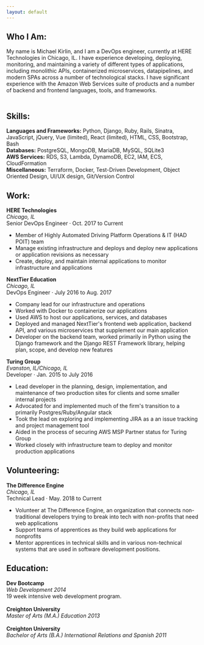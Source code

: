 ```yaml
---
layout: default
---
```


Who I Am:
---------
My name is Michael Kirlin, and I am a DevOps engineer, currently at HERE Technologies in Chicago, IL. I have experience developing, deploying, monitoring, and maintaining a variety of different types of applications, including monolithic APIs, containerized microservices, datapipelines, and modern SPAs across a number of technological stacks. I have significant experience with the Amazon Web Services suite of products and a number of backend and frontend languages, tools, and frameworks.
<br>
<br>

Skills:
---------
**Languages and Frameworks:** Python, Django, Ruby, Rails, Sinatra, JavaScript, jQuery, Vue (limited), React (limited), HTML, CSS, Bootstrap, Bash
<br>
**Databases:** PostgreSQL, MongoDB, MariaDB, MySQL, SQLite3
<br>
**AWS Services:** RDS, S3, Lambda, DynamoDB, EC2, IAM, ECS, CloudFormation
<br>
**Miscellaneous:** Terraform, Docker, Test-Driven Development, Object Oriented Design, UI/UX design, Git/Version Control
<br>

Work:
---------
**HERE Technologies**
<br>
*Chicago, IL*
<br>
Senior DevOps Engineer · Oct. 2017 to Current
<br>
- Member of Highly Automated Driving Platform Operations & IT (HAD POIT) team
- Manage existing infrastructure and deploys and deploy new applications or application revisions as necessary
- Create, deploy, and maintain internal applications to monitor infrastructure and applications

**NextTier Education**
<br>
*Chicago, IL*
<br>
DevOps Engineer · July 2016 to Aug. 2017
<br>
- Company lead for our infrastructure and operations
- Worked with Docker to containerize our applications
- Used AWS to host our applications, services, and databases
- Deployed and managed NextTier's frontend web application, backend API, and various microservices that supplement our main application
- Developer on the backend team, worked primarily in Python using the Django framework and the Django REST Framework library, helping plan, scope, and develop new features

**Turing Group**
<br>
*Evanston, IL/Chicago, IL*
<br>
Developer · Jan. 2015 to July 2016
<br>
- Lead developer in the planning, design, implementation, and maintenance of two production sites for clients and some smaller internal projects
- Advocated for and implemented much of the firm's transition to a primarily Postgres/Ruby/Angular stack
- Took the lead on exploring and implementing JIRA as a an issue tracking and project management tool
- Aided in the process of securing AWS MSP Partner status for Turing Group
- Worked closely with infrastructure team to deploy and monitor production applications

Volunteering:
---------
**The Difference Engine**
<br>
*Chicago, IL*
<br>
Technical Lead · May. 2018 to Current
<br>
- Volunteer at The Difference Engine, an organization that connects non-traditional developers trying to break into tech with non-profits that need web applications
- Support teams of apprentices as they build web applications for nonprofits
- Mentor apprentices in technical skills and in various non-technical systems that are used in software development positions.

Education:
---------
**Dev Bootcamp**
<br>
*Web Development 2014*
<br>
19 week intensive web development program.
<br>
<br>
**Creighton University**
<br>
*Master of Arts (M.A.) Education 2013*
<br>
<br>
**Creighton University**
<br>
*Bachelor of Arts (B.A.) International Relations and Spanish 2011*
<br>